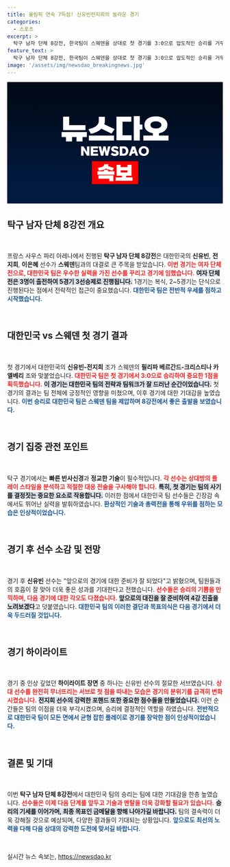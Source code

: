 ```yaml
---
title: 올림픽 연속 7득점! 신유빈전지희의 놀라운 경기
categories:
  - 스포츠
excerpt: >
  탁구 남자 단체 8강전, 한국팀이 스웨덴을 상대로 첫 경기를 3:0으로 압도적인 승리를 거두었습니다! 긴장감 넘치는 순간들을 영상으로 확인해보세요!
feature_text: >
  탁구 남자 단체 8강전, 한국팀이 스웨덴을 상대로 첫 경기를 3:0으로 압도적인 승리를 거두었습니다! 긴장감 넘치는 순간들을 영상으로 확인해보세요!
image: '/assets/img/newsdao_breakingnews.jpg'
---
```


<p><img src="/assets/img/newsdao_breakingnews.jpg" alt="koreaapp 속보" /></p>

<h2 data-ke-size="size26">탁구 남자 단체 8강전 개요</h2>

<p data-ke-size="size16">&nbsp;</p>

<p>프랑스 사우스 파리 아레나에서 진행된 <strong>탁구 남자 단체 8강전</strong>은 대한민국의 <strong>신유빈</strong>, <strong>전지희</strong>, <strong>이은혜</strong> 선수가 <strong>스웨덴</strong>팀과의 대결로 큰 주목을 받았습니다. <b><span style="color: #ee2323;">이번 경기는 여자 단체전으로, 대한민국 팀은 우수한 실력을 가진 선수를 꾸리고 경기에 임했습니다.</span></b> <b><span style="background-color: #21538527;">여자 단체전은 3명이 출전하여 5경기 3선승제로 진행됩니다.</span></b> 1경기는 복식, 2~5경기는 단식으로 진행된다는 점에서 전략적인 접근이 중요했습니다. <b><span style="color: #1a5490;">대한민국 팀은 전반적 우세를 점하고 시작했습니다.</span></b> </p>

<p data-ke-size="size16">&nbsp;</p>

<h2 data-ke-size="size26">대한민국 vs 스웨덴 첫 경기 결과</h2>

<p data-ke-size="size16">&nbsp;</p>

<p>첫 경기에서 대한민국의 <strong>신유빈-전지희</strong> 조가 스웨덴의 <strong>필리파 베르간드-크리스티나 카엘베리</strong> 조와 맞붙었습니다. <b><span style="color: #ee2323;">대한민국 팀은 첫 경기에서 3:0으로 승리하여 중요한 1점을 획득했습니다.</span></b> <b><span style="background-color: #21538527;">이 경기는 대한민국 팀의 전략과 팀워크가 잘 드러난 순간이었습니다.</span></b> 첫 경기의 결과는 팀 전체에 긍정적인 영향을 미쳤으며, 이후 경기에 대한 기대감을 높였습니다. <b><span style="color: #1a5490;">이번 승리로 대한민국 팀은 스웨덴 팀을 제압하며 8강전에서 좋은 출발을 보였습니다.</span></b></p>

<p data-ke-size="size16">&nbsp;</p>

<h2 data-ke-size="size26">경기 집중 관전 포인트</h2>

<p data-ke-size="size16">&nbsp;</p>

<p>탁구 경기에서는 <b>빠른 반사신경</b>과 <b>정교한 기술</b>이 필수적입니다. <b><span style="color: #ee2323;">각 선수는 상대방의 플레이 스타일을 분석하고 적절한 대응 전술을 구사해야 합니다.</span></b> <b><span style="background-color: #21538527;">특히, 첫 경기는 팀의 사기를 결정짓는 중요한 요소로 작용합니다.</span></b> 이러한 점에서 대한민국 팀 선수들은 긴장감 속에서도 뛰어난 실력을 발휘하였습니다. <b><span style="color: #1a5490;">환상적인 기술과 총력전을 통해 우위를 점하는 모습은 인상적이었습니다.</span></b></p>

<p data-ke-size="size16">&nbsp;</p>

<h2 data-ke-size="size26">경기 후 선수 소감 및 전망</h2>

<p data-ke-size="size16">&nbsp;</p>

<p>경기 후 <strong>신유빈</strong> 선수는 "앞으로의 경기에 대한 준비가 잘 되었다"고 밝혔으며, 팀원들과의 호흡이 잘 맞아 더욱 좋은 성과를 기대한다고 전했습니다. <b><span style="color: #ee2323;">선수들은 승리의 기쁨을 만끽하며, 다음 경기에 대한 각오도 다졌습니다.</span></b> <b><span style="background-color: #21538527;">앞으로의 대진을 잘 준비하여 4강 진출을 노려보겠다</span></b>고 덧붙였습니다. <b><span style="color: #1a5490;">대한민국 팀의 이러한 결단과 목표의식은 다음 경기에서 더욱 두드러질 것입니다.</span></b></p>

<p data-ke-size="size16">&nbsp;</p>

<h2 data-ke-size="size26">경기 하이라이트</h2>

<p data-ke-size="size16">&nbsp;</p>

<p>경기 중 인상 깊었던 <b>하이라이트 장면</b> 중 하나는 신유빈 선수의 절묘한 서브였습니다. <b><span style="color: #ee2323;">상대 선수를 완전히 무너뜨리는 서브로 첫 점을 따내는 모습은 경기의 분위기를 급격히 변화시켰습니다.</span></b> <b><span style="background-color: #21538527;">전지희 선수의 강력한 포핸드 또한 중요한 점수들을 만들었습니다.</span></b> 이런 순간들은 팀의 이점을 더욱 부각시켰으며, 승리에 결정적인 역할을 하였습니다. <b><span style="color: #1a5490;">전반적으로 대한민국 팀이 모든 면에서 균형 잡힌 플레이로 경기를 장악한 점이 인상적이었습니다.</span></b></p>

<p data-ke-size="size16">&nbsp;</p>

<h2 data-ke-size="size26">결론 및 기대</h2>

<p data-ke-size="size16">&nbsp;</p>

<p>이번 <strong>탁구 남자 단체 8강전</strong>에서 대한민국 팀의 승리는 팀에 대한 기대감을 한층 높였습니다. <b><span style="color: #ee2323;">선수들은 이제 다음 단계를 앞두고 기술과 멘탈을 더욱 강화할 필요가 있습니다.</span></b> <b><span style="background-color: #21538527;">승리의 기세를 이어가며, 최종 목표인 금메달을 향해 나아가길 바랍니다.</span></b> 팀의 결속력이 더욱 강해질 것으로 예상되며, 다양한 결과들이 기대되는 상황입니다. <b><span style="color: #1a5490;">앞으로도 최선의 노력을 다해 다음 상대의 강력한 도전에 맞서길 바랍니다.</span></b></p>

<p data-ke-size="size16">&nbsp;</p>
실시간 뉴스 속보는, <a href="https://newsdao.kr" rel="dofollow">https://newsdao.kr</a>


